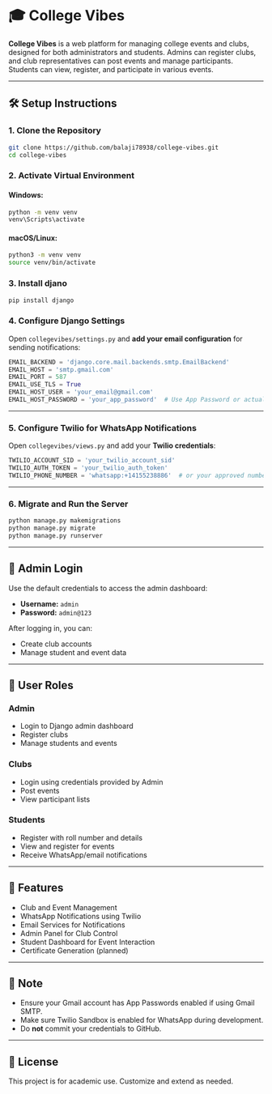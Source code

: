 # 🎓 College Vibes

**College Vibes** is a web platform for managing college events and clubs, designed for both administrators and students. Admins can register clubs, and club representatives can post events and manage participants. Students can view, register, and participate in various events.

---

## 🛠️ Setup Instructions

### 1. Clone the Repository

```bash
git clone https://github.com/balaji78938/college-vibes.git
cd college-vibes
```

### 2. Activate Virtual Environment

#### Windows:
```bash
python -m venv venv
venv\Scripts\activate
```

#### macOS/Linux:
```bash
python3 -m venv venv
source venv/bin/activate
```

### 3. Install djano

```bash
pip install django
```

### 4. Configure Django Settings

Open `collegevibes/settings.py` and **add your email configuration** for sending notifications:

```python
EMAIL_BACKEND = 'django.core.mail.backends.smtp.EmailBackend'
EMAIL_HOST = 'smtp.gmail.com'
EMAIL_PORT = 587
EMAIL_USE_TLS = True
EMAIL_HOST_USER = 'your_email@gmail.com'
EMAIL_HOST_PASSWORD = 'your_app_password'  # Use App Password or actual password (not recommended)
```

---

### 5. Configure Twilio for WhatsApp Notifications

Open `collegevibes/views.py` and add your **Twilio credentials**:

```python
TWILIO_ACCOUNT_SID = 'your_twilio_account_sid'
TWILIO_AUTH_TOKEN = 'your_twilio_auth_token'
TWILIO_PHONE_NUMBER = 'whatsapp:+14155238886'  # or your approved number
```

---

### 6. Migrate and Run the Server

```bash
python manage.py makemigrations
python manage.py migrate
python manage.py runserver
```

---

## 🔐 Admin Login

Use the default credentials to access the admin dashboard:

- **Username:** `admin`
- **Password:** `admin@123`

After logging in, you can:
- Create club accounts
- Manage student and event data

---

## 👥 User Roles

### Admin
- Login to Django admin dashboard
- Register clubs
- Manage students and events

### Clubs
- Login using credentials provided by Admin
- Post events
- View participant lists

### Students
- Register with roll number and details
- View and register for events
- Receive WhatsApp/email notifications

---

## 📱 Features

- Club and Event Management
- WhatsApp Notifications using Twilio
- Email Services for Notifications
- Admin Panel for Club Control
- Student Dashboard for Event Interaction
- Certificate Generation (planned)

---

## 📌 Note

- Ensure your Gmail account has App Passwords enabled if using Gmail SMTP.
- Make sure Twilio Sandbox is enabled for WhatsApp during development.
- Do **not** commit your credentials to GitHub.

---

## 📄 License

This project is for academic use. Customize and extend as needed.
